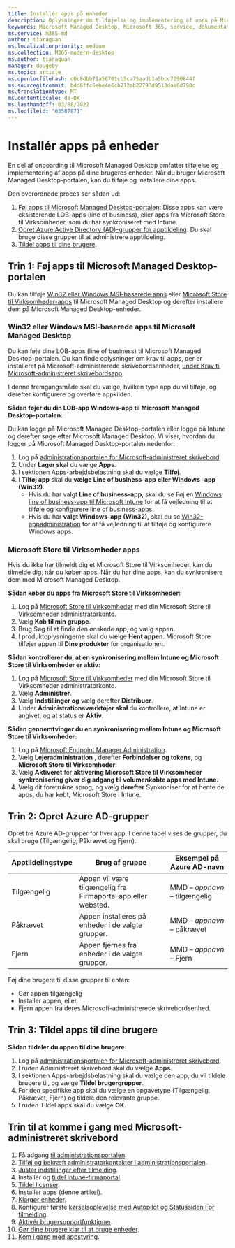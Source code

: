 ```yaml
---
title: Installér apps på enheder
description: Oplysninger om tilføjelse og implementering af apps på Microsoft-administrerede skrivebordsenheder.
keywords: Microsoft Managed Desktop, Microsoft 365, service, dokumentation, apps, line of business-apps, LOB-apps
ms.service: m365-md
author: tiaraquan
ms.localizationpriority: medium
ms.collection: M365-modern-desktop
ms.author: tiaraquan
manager: dougeby
ms.topic: article
ms.openlocfilehash: d0c8dbb71a56701cb5ca75aadb1a5bcc7290844f
ms.sourcegitcommit: bdd6ffc6ebe4e6cb212ab22793d9513dae6d798c
ms.translationtype: MT
ms.contentlocale: da-DK
ms.lasthandoff: 03/08/2022
ms.locfileid: "63587871"
---
```

# <a name="deploy-apps-to-devices"></a>Installér apps på enheder

En del af onboarding til Microsoft Managed Desktop omfatter tilføjelse og implementering af apps på dine brugeres enheder. Når du bruger Microsoft Managed Desktop-portalen, kan du tilføje og installere dine apps.

Den overordnede proces ser sådan ud:

1. [Føj apps til Microsoft Managed Desktop-portalen](#1): Disse apps kan være eksisterende LOB-apps (line of business), eller apps fra Microsoft Store til Virksomheder, som du har synkroniseret med Intune.
2. [Opret Azure Active Directory (AD)-grupper for apptildeling](#2): Du skal bruge disse grupper til at administrere apptildeling.
3. [Tildel apps til dine brugere](#3).

<span id="1" />

## <a name="step-1-add-apps-to-microsoft-managed-desktop-portal"></a>Trin 1: Føj apps til Microsoft Managed Desktop-portalen

Du kan tilføje [Win32 eller Windows MSI-baserede apps](#lob-apps) eller [Microsoft Store til Virksomheder-apps](#msfb-apps) til Microsoft Managed Desktop og derefter installere dem på Microsoft Managed Desktop-enheder.

<span id="lob-apps">

### <a name="win32-or-windows-msi-based-apps-to-microsoft-managed-desktop"></a>Win32 eller Windows MSI-baserede apps til Microsoft Managed Desktop

Du kan føje dine LOB-apps (line of business) til Microsoft Managed Desktop-portalen. Du kan finde oplysninger om krav til apps, der er installeret på Microsoft-administrerede skrivebordsenheder, [under Krav til Microsoft-administreret skrivebordsapp](../service-description/mmd-app-requirements.md).

I denne fremgangsmåde skal du vælge, hvilken type app du vil tilføje, og derefter konfigurere og overføre appkilden.

**Sådan føjer du din LOB-app Windows-app til Microsoft Managed Desktop-portalen:**

Du kan logge på Microsoft Managed Desktop-portalen eller logge på Intune og derefter søge efter Microsoft Managed Desktop. Vi viser, hvordan du logger på Microsoft Managed Desktop-portalen nedenfor:

1. Log på [administrationsportalen for Microsoft-administreret skrivebord](https://aka.ms/mmdportal).
2. Under **Lager skal** du vælge **Apps**.
3. I sektionen Apps-arbejdsbelastning skal du vælge **Tilføj**.
4. I **Tilføj app** skal du **vælge Line of business-app** **eller Windows -app (Win32)**.
    - Hvis du har valgt **Line of business-app**, skal du se Føj en [Windows line of business-app til Microsoft Intune](/intune/lob-apps-windows) for at få vejledning til at tilføje og konfigurere line of business-apps.
    - Hvis du har **valgt Windows-app (Win32),** skal du se [Win32-appadministration](/intune/apps-win32-app-management) for at få vejledning til at tilføje og konfigurere Windows apps.

<span id="msfb-apps">

### <a name="microsoft-store-for-business-apps"></a>Microsoft Store til Virksomheder apps

Hvis du ikke har tilmeldt dig et Microsoft Store til Virksomheder, kan du tilmelde dig, når du køber apps. Når du har dine apps, kan du synkronisere dem med Microsoft Managed Desktop.

**Sådan køber du apps fra Microsoft Store til Virksomheder:**

1. Log på [Microsoft Store til Virksomheder](https://businessstore.microsoft.com) med din Microsoft Store til Virksomheder administratorkonto.
2. Vælg **Køb til min gruppe**.
3. Brug Søg til at finde den ønskede app, og vælg appen.
4. I produktoplysningerne skal du vælge **Hent appen**.
Microsoft Store tilføjer appen til **Dine produkter** for organisationen.

**Sådan kontrollerer du, at en synkronisering mellem Intune og Microsoft Store til Virksomheder er aktiv:**

1. Log på [Microsoft Store til Virksomheder](https://businessstore.microsoft.com) med din Microsoft Store til Virksomheder administratorkonto.
2. Vælg **Administrer**.
3. Vælg **Indstillinger og** vælg derefter **Distribuer**.
4. Under **Administrationsværktøjer skal** du kontrollere, at Intune er angivet, og at status er **Aktiv**.  

**Sådan gennemtvinger du en synkronisering mellem Intune og Microsoft Store til Virksomheder:**

1. Log på [Microsoft Endpoint Manager Administration](https://go.microsoft.com/fwlink/?linkid=2109431).
2. Vælg **Lejeradministration** , derefter **Forbindelser og tokens**, og **Microsoft Store til Virksomheder**.
3. Vælg **Aktiveret** for **aktivering Microsoft Store til Virksomheder synkronisering giver dig adgang til volumenkøbte apps med Intune.**
4. Vælg dit foretrukne sprog, og vælg **derefter** Synkroniser for at hente de apps, du har købt, Microsoft Store i Intune.

<span id="2" />

## <a name="step-2-create-azure-ad-groups"></a>Trin 2: Opret Azure AD-grupper

Opret tre Azure AD-grupper for hver app. I denne tabel vises de grupper, du skal bruge (Tilgængelig, Påkrævet og Fjern).

Apptildelingstype | Brug af gruppe | Eksempel på Azure AD-navn |
--- | --- | --- |
Tilgængelig |  Appen vil være tilgængelig fra Firmaportal app eller websted. | MMD – *appnavn* – tilgængelig |
Påkrævet |  Appen installeres på enheder i de valgte grupper. | MMD – *appnavn* – påkrævet |
Fjern |  Appen fjernes fra enheder i de valgte grupper. | MMD – *appnavn –* Fjern |

Føj dine brugere til disse grupper til enten:

- Gør appen tilgængelig
- Installer appen, eller
- Fjern appen fra deres Microsoft-administrerede skrivebordsenhed.

<span id="3" />

## <a name="step-3-assign-apps-to-your-users"></a>Trin 3: Tildel apps til dine brugere

**Sådan tildeler du appen til dine brugere:**

1. Log på [administrationsportalen for Microsoft-administreret skrivebord](https://aka.ms/mmdportal).
2. I ruden Administreret skrivebord skal du vælge **Apps**.
3. I sektionen Apps-arbejdsbelastning skal du vælge den app, du vil tildele brugere til, og vælge **Tildel brugergrupper**.
4. For den specifikke app skal du vælge en opgavetype (Tilgængelig, Påkrævet, Fjern) og tildele den relevante gruppe.
5. I ruden Tildel apps skal du vælge **OK**.

## <a name="steps-to-get-started-with-microsoft-managed-desktop"></a>Trin til at komme i gang med Microsoft-administreret skrivebord

1. Få adgang [til administrationsportalen](access-admin-portal.md).
1. [Tilføj og bekræft administratorkontakter i administrationsportalen](add-admin-contacts.md).
1. [Juster indstillinger efter tilmelding](conditional-access.md).
1. Installér og [tildel Intune-firmaportal](company-portal.md).
1. [Tildel licenser](assign-licenses.md).
1. Installer apps (denne artikel).
1. [Klargør enheder](prepare-devices.md).
1. Konfigurer første [kørselsoplevelse med Autopilot og Statussiden For tilmelding](esp-first-run.md).
1. [Aktivér brugersupportfunktioner](enable-support.md).
1. [Gør dine brugere klar til at bruge enheder](get-started-devices.md).
1. [Kom i gang med appstyring](get-started-app-control.md).

<!--# Preparing apps for Microsoft Managed Desktop

This topic is the target for 2 "Learn more" links in the Admin Portal (aka.ms/app-overview;app-package); also target for link from Online resources (aka.ms/app-overviewmmd-app-prep) do not delete.

-->
